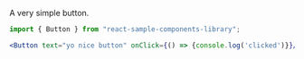 A very simple button.

```jsx
import { Button } from "react-sample-components-library";

<Button text="yo nice button" onClick={() => {console.log('clicked')}}/>
```
